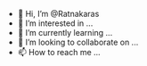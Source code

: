 - 👋 Hi, I’m @Ratnakaras
- 👀 I’m interested in ...
- 🌱 I’m currently learning ...
- 💞️ I’m looking to collaborate on ...
- 📫 How to reach me ...

<!---
Ratnakaras/Ratnakaras is a ✨ special ✨ repository because its `README.md` (this file) appears on your GitHub profile.
You can click the Preview link to take a look at your changes.
--->
